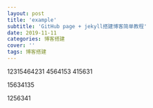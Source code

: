 ```yaml
---
layout: post
title: 'example'  
subtitle: 'GitHub page + jekyll搭建博客简单教程'
date: 2019-11-11
categories: 博客搭建
cover: ''
tags: 博客搭建
---
```

12315464231
4564153
415631

15634135

1256341




